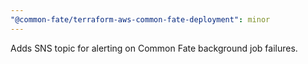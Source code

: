 ```yaml
---
"@common-fate/terraform-aws-common-fate-deployment": minor
---
```


Adds SNS topic for alerting on Common Fate background job failures.
